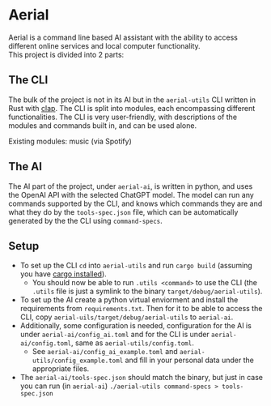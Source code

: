 # Aerial
Aerial is a command line based AI assistant with the ability to access different online services and local computer functionality.  
This project is divided into 2 parts:  

## The CLI
The bulk of the project is not in its AI but in the `aerial-utils` CLI written in Rust with [clap](https://docs.rs/clap/latest/clap). The CLI is split into modules, each encompassing different functionalities.
The CLI is very user-friendly, with descriptions of the modules and commands built in, and can be used alone.  

Existing modules: music (via Spotify)

## The AI
The AI part of the project, under `aerial-ai`, is written in python, and uses the OpenAI API with the selected ChatGPT model.
The model can run any commands supported by the CLI, and knows which commands they are and what they do by the `tools-spec.json` file, which can be automatically generated by the the CLI using `command-specs`.

## Setup
* To set up the CLI `cd` into `aerial-utils` and run `cargo build` (assuming you have [cargo installed](https://doc.rust-lang.org/cargo/getting-started/installation.html)).  
  * You should now be able to run `.utils <command>` to use the CLI (the `.utils` file is just a symlink to the binary `target/debug/aerial-utils`).  
* To set up the AI create a python virtual enviorment and install the requirements from `requirements.txt`. Then for it to be able to access the CLI, copy `aerial-uils/target/debug/aerial-utils` to `aerial-ai`.  
* Additionally, some configuration is needed, configuration for the AI is under `aerial-ai/config_ai.toml` and for the CLI is under `aerial-ai/config.toml`, same as `aerial-utils/config.toml`.  
  * See `aerial-ai/config_ai_example.toml` and `aerial-utils/config_example.toml` and fill in your personal data under the appropriate files.  
* The `aerial-ai/tools-spec.json` should match the binary, but just in case you can run (in `aerial-ai`) `./aerial-utils command-specs > tools-spec.json`
